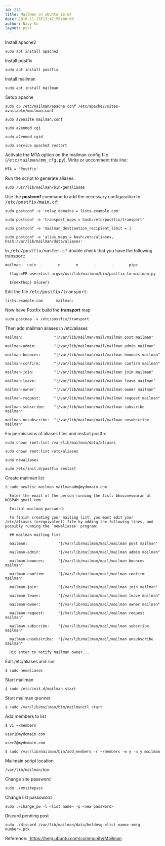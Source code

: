 ```yaml
---
id: 238
title: Mailman on ubuntu 16.04
date: 2016-11-23T13:42:55+00:00
author: Navy Su
layout: post
---
```

Install apache2

~~~shell
sudo apt install apache2
~~~

Install postfix

~~~shell
sudo apt install postfix
~~~

Install mailman

~~~shell
sudo apt install mailman
~~~

Setup apache

~~~shell
sudo cp /etc/mailman/apache.conf /etc/apache2/sites-available/mailman.conf

sudo a2ensite mailman.conf

sudo a2enmod cgi

sudo a2enmod cgid

sudo service apache2 restart
~~~

Activate the MTA option on the mailman config file (<tt>/etc/mailman/mm_cfg.py</tt>). Write or uncomment this line: 

~~~shell
MTA = 'Postfix'
~~~

Run the script to generate aliases.

~~~shell
sudo /usr/lib/mailman/bin/genaliases
~~~

Use the **postconf** command to add the necessary configuration to <tt>/etc/postfix/main.cf</tt>:

~~~shell
sudo postconf -e 'relay_domains = lists.example.com'

sudo postconf -e 'transport_maps = hash:/etc/postfix/transport'

sudo postconf -e 'mailman_destination_recipient_limit = 1'

sudo postconf -e 'alias_maps = hash:/etc/aliases, hash:/var/lib/mailman/data/aliases'
~~~

In <tt>/etc/postfix/master.cf</tt> double check that you have the following transport:

~~~shell
mailman   unix  -       n       n       -       -       pipe

  flags=FR user=list argv=/usr/lib/mailman/bin/postfix-to-mailman.py

  ${nexthop} ${user}
~~~

Edit the file <tt>/etc/postfix/transport</tt>:

~~~shell
lists.example.com      mailman:
~~~

Now have Postfix build the **transport** map

~~~shell
sudo postmap -v /etc/postfix/transport
~~~

Then add mailman aliases in /etc/aliases

~~~shell
mailman:              "|/var/lib/mailman/mail/mailman post mailman"

mailman-admin:        "|/var/lib/mailman/mail/mailman admin mailman"

mailman-bounces:      "|/var/lib/mailman/mail/mailman bounces mailman"

mailman-confirm:      "|/var/lib/mailman/mail/mailman confirm mailman"

mailman-join:         "|/var/lib/mailman/mail/mailman join mailman"

mailman-leave:        "|/var/lib/mailman/mail/mailman leave mailman"

mailman-owner:        "|/var/lib/mailman/mail/mailman owner mailman"

mailman-request:      "|/var/lib/mailman/mail/mailman request mailman"

mailman-subscribe:    "|/var/lib/mailman/mail/mailman subscribe mailman"

mailman-unsubscribe:  "|/var/lib/mailman/mail/mailman unsubscribe mailman"
~~~

Fix permissions of aliases files and restart postfix

~~~shell
sudo chown root:list /var/lib/mailman/data/aliases

sudo chown root:list /etc/aliases

sudo newaliases

sudo /etc/init.d/postfix restart

~~~

Create mailman list

~~~shell
$ sudo newlist mailman mailmanadm@mydomain.com

  Enter the email of the person running the list: bhuvaneswaran at NOSPAM gmail.com

  Initial mailman password:

  To finish creating your mailing list, you must edit your /etc/aliases (orequivalent) file by adding the following lines, and possibly running the `newaliases' program:

  ## mailman mailing list

  mailman:              "|/var/lib/mailman/mail/mailman post mailman"

  mailman-admin:        "|/var/lib/mailman/mail/mailman admin mailman"

  mailman-bounces:      "|/var/lib/mailman/mail/mailman bounces mailman"

  mailman-confirm:      "|/var/lib/mailman/mail/mailman confirm mailman"

  mailman-join:         "|/var/lib/mailman/mail/mailman join mailman"

  mailman-leave:        "|/var/lib/mailman/mail/mailman leave mailman"

  mailman-owner:        "|/var/lib/mailman/mail/mailman owner mailman"

  mailman-request:      "|/var/lib/mailman/mail/mailman request mailman"

  mailman-subscribe:    "|/var/lib/mailman/mail/mailman subscribe mailman"

  mailman-unsubscribe:  "|/var/lib/mailman/mail/mailman unsubscribe mailman"

  Hit enter to notify mailman owner...
~~~

Edit /etc/aliases and run

~~~shell
$ sudo newaliases
~~~

Start mailman

~~~shell
$ sudo /etc/init.d/mailman start
~~~

Start mailman qrunner

~~~shell
$ sudo /var/lib/mailman/bin/mailmanctl start
~~~

Add members to list

~~~shell
$ vi ~/members

user1@mydomain.com

user2@mydomain.com

$ sudo /var/lib/mailman/bin/add_members -r ~/members -w y -a y mailman
~~~

Mailmain script location

~~~shell
/var/lib/mailman/bin
~~~

Change site password

~~~shell
sudo ./mmsitepass
~~~

Change list passoword

~~~shell
sudo ./change_pw -l <list name> -p <new password>
~~~

Discard pending post

~~~shell
sudo ./discard /var/lib/mailman/data/heldmsg-<list name>-<msg number>.pck
~~~

Reference: <a href="https://help.ubuntu.com/community/Mailman" target="_blank"> https://help.ubuntu.com/community/Mailman</a>